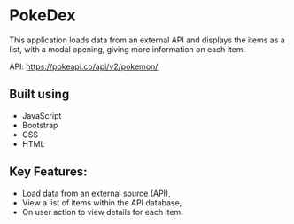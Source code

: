 # PokeDex
This application loads data from an external API and displays the items as a list, with a modal opening, giving more information on each item.

API: https://pokeapi.co/api/v2/pokemon/

## Built using
- JavaScript
- Bootstrap
- CSS
- HTML


## Key Features:
- Load data from an external source (API),
- View a list of items within the API database,
- On user action to view details for each item.
